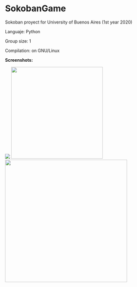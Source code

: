 # SokobanGame
Sokoban proyect for University of Buenos Aires (1st year 2020)

Languaje: Python

Group size: 1

Compilation: on GNU/Linux 

**Screenshots:**

<image src="/Imagenes/eleccion-nivel.png">

<image src="/Imagenes/nivel1.png" width="300">
  
<image src="/Imagenes/nivel 41.png" width="400">
  


